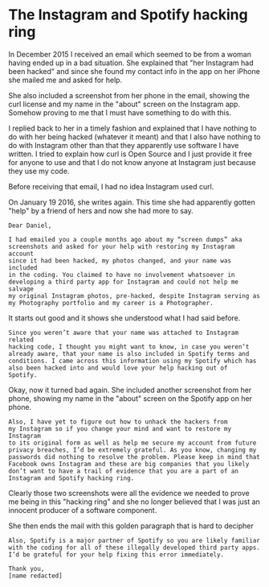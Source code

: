 # The Instagram and Spotify hacking ring

In December 2015 I received an email which seemed to be from a woman having
ended up in a bad situation. She explained that "her Instagram had been hacked"
and since she found my contact info in the app on her iPhone she mailed me and
asked for help.

She also included a screenshot from her phone in the email, showing the curl
license and my name in the "about" screen on the Instagram app. Somehow proving
to me that I must have something to do with this.

I replied back to her in a timely fashion and explained that I have nothing to
do with her being hacked (whatever it meant) and that I also have nothing to do
with Instagram other than that they apparently use software I have written. I
tried to explain how curl is Open Source and I just provide it free for anyone
to use and that I do not know anyone at Instagram just because they use my
code.

Before receiving that email, I had no idea Instagram used curl.

On January 19 2016, she writes again. This time she had apparently gotten
"help" by a friend of hers and now she had more to say.

    Dear Daniel,

    I had emailed you a couple months ago about my “screen dumps” aka
    screenshots and asked for your help with restoring my Instagram account
    since it had been hacked, my photos changed, and your name was included
    in the coding. You claimed to have no involvement whatsoever in
    developing a third party app for Instagram and could not help me salvage
    my original Instagram photos, pre-hacked, despite Instagram serving as
    my Photography portfolio and my career is a Photographer.
    
It starts out good and it shows she understood what I had said before.

    Since you weren’t aware that your name was attached to Instagram related
    hacking code, I thought you might want to know, in case you weren’t
    already aware, that your name is also included in Spotify terms and
    conditions. I came across this information using my Spotify which has
    also been hacked into and would love your help hacking out of
    Spotify.

Okay, now it turned bad again. She included another screenshot from her phone,
showing my name in the "about" screen on the Spotify app on her phone.
    
    Also, I have yet to figure out how to unhack the hackers from
    my Instagram so if you change your mind and want to restore my Instagram
    to its original form as well as help me secure my account from future
    privacy breaches, I’d be extremely grateful. As you know, changing my
    passwords did nothing to resolve the problem. Please keep in mind that
    Facebook owns Instagram and these are big companies that you likely
    don’t want to have a trail of evidence that you are a part of an
    Instagram and Spotify hacking ring.

Clearly those two screenshots were all the evidence we needed to prove me being
in this "hacking ring" and she no longer believed that I was just an innocent
producer of a software component.

She then ends the mail with this golden paragraph that is hard to decipher
    
    Also, Spotify is a major partner of Spotify so you are likely familiar
    with the coding for all of these illegally developed third party apps.
    I’d be grateful for your help fixing this error immediately.

    Thank you,
    [name redacted]
